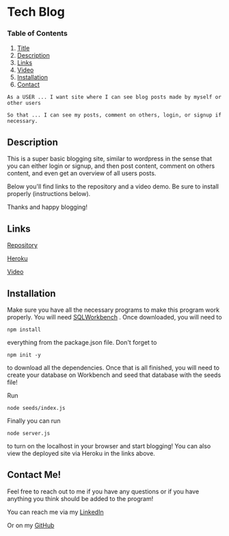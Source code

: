 <a name = "title"></a>

# Tech Blog

### Table of Contents
1. [Title](#title)
2. [Description](#description)
3. [Links](#links)
4. [Video](#video)
5. [Installation](#installation)
6. [Contact](#contact)

``` 
As a USER ... I want site where I can see blog posts made by myself or other users

So that ... I can see my posts, comment on others, login, or signup if necessary. 
```

<a name = "description"></a>

## Description

This is a super basic blogging site, similar to wordpress in the sense that you can either login or signup, and then post content, comment on others content, and even get an overview of all users posts. 

Below you'll find links to the repository and a video demo. Be sure to install properly (instructions below).

Thanks and happy blogging!

<a name = "links"></a>

## Links

[Repository](https://github.com/joecliffordofficial/tech_blog)

[Heroku](https://tech-blog-jc.herokuapp.com/)

<a name = "video"></a>

[Video](https://watch.screencastify.com/v/rkTunc8K1RD2E5KqGSkg)

<a name = "installation"></a>

## Installation

Make sure you have all the necessary programs to make this program work properly. You will need [SQLWorkbench](https://dev.mysql.com/downloads/workbench/) . Once  downloaded, you will need to 
```
npm install
``` 
everything from the package.json file. Don't forget to 
```
npm init -y
```
to download all the dependencies. Once that is all finished, you will need to create your database on Workbench and seed that database with the seeds file!

Run
```
node seeds/index.js
```

Finally you can run 
```
node server.js
```
to turn on the localhost in your browser and start blogging! You can also view the deployed site via Heroku in the links above. 


<a name = "contact"></a>

## Contact Me!

Feel free to reach out to me if you have any questions or if you have anything you think should be added to the program!

You can reach me via my [LinkedIn](https://www.linkedin.com/in/joe-clifford/)

Or on my [GitHub](https://github.com/joecliffordofficial)